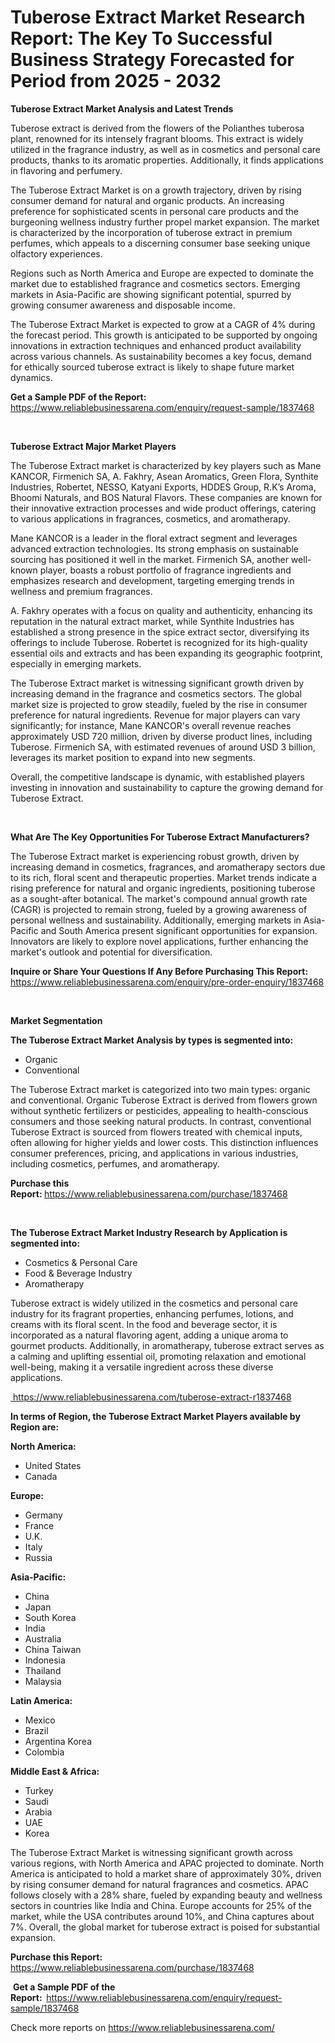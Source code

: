 <p><h1>Tuberose Extract Market Research Report: The Key To Successful Business Strategy Forecasted for Period from 2025 - 2032</h1></p><p><strong>Tuberose Extract Market Analysis and Latest Trends</strong></p>
<p><p>Tuberose extract is derived from the flowers of the Polianthes tuberosa plant, renowned for its intensely fragrant blooms. This extract is widely utilized in the fragrance industry, as well as in cosmetics and personal care products, thanks to its aromatic properties. Additionally, it finds applications in flavoring and perfumery.</p><p>The Tuberose Extract Market is on a growth trajectory, driven by rising consumer demand for natural and organic products. An increasing preference for sophisticated scents in personal care products and the burgeoning wellness industry further propel market expansion. The market is characterized by the incorporation of tuberose extract in premium perfumes, which appeals to a discerning consumer base seeking unique olfactory experiences.</p><p>Regions such as North America and Europe are expected to dominate the market due to established fragrance and cosmetics sectors. Emerging markets in Asia-Pacific are showing significant potential, spurred by growing consumer awareness and disposable income.</p><p>The Tuberose Extract Market is expected to grow at a CAGR of 4% during the forecast period. This growth is anticipated to be supported by ongoing innovations in extraction techniques and enhanced product availability across various channels. As sustainability becomes a key focus, demand for ethically sourced tuberose extract is likely to shape future market dynamics.</p></p>
<p><strong>Get a Sample PDF of the Report:&nbsp;</strong> <a href="https://www.reliablebusinessarena.com/enquiry/request-sample/1837468?utm_campaign=3181&utm_medium=2&utm_source=Github&utm_content=ia&utm_term=02042025&utm_id=tuberose-extract">https://www.reliablebusinessarena.com/enquiry/request-sample/1837468</a></p>
<p>&nbsp;</p>
<p><strong>Tuberose Extract Major Market Players</strong></p>
<p><p>The Tuberose Extract market is characterized by key players such as Mane KANCOR, Firmenich SA, A. Fakhry, Asean Aromatics, Green Flora, Synthite Industries, Robertet, NESSO, Katyani Exports, HDDES Group, R.K’s Aroma, Bhoomi Naturals, and BOS Natural Flavors. These companies are known for their innovative extraction processes and wide product offerings, catering to various applications in fragrances, cosmetics, and aromatherapy.</p><p>Mane KANCOR is a leader in the floral extract segment and leverages advanced extraction technologies. Its strong emphasis on sustainable sourcing has positioned it well in the market. Firmenich SA, another well-known player, boasts a robust portfolio of fragrance ingredients and emphasizes research and development, targeting emerging trends in wellness and premium fragrances.</p><p>A. Fakhry operates with a focus on quality and authenticity, enhancing its reputation in the natural extract market, while Synthite Industries has established a strong presence in the spice extract sector, diversifying its offerings to include Tuberose. Robertet is recognized for its high-quality essential oils and extracts and has been expanding its geographic footprint, especially in emerging markets.</p><p>The Tuberose Extract market is witnessing significant growth driven by increasing demand in the fragrance and cosmetics sectors. The global market size is projected to grow steadily, fueled by the rise in consumer preference for natural ingredients. Revenue for major players can vary significantly; for instance, Mane KANCOR's overall revenue reaches approximately USD 720 million, driven by diverse product lines, including Tuberose. Firmenich SA, with estimated revenues of around USD 3 billion, leverages its market position to expand into new segments.</p><p>Overall, the competitive landscape is dynamic, with established players investing in innovation and sustainability to capture the growing demand for Tuberose Extract.</p></p>
<p>&nbsp;</p>
<p><strong>What Are The Key Opportunities For Tuberose Extract Manufacturers?</strong></p>
<p><p>The Tuberose Extract market is experiencing robust growth, driven by increasing demand in cosmetics, fragrances, and aromatherapy sectors due to its rich, floral scent and therapeutic properties. Market trends indicate a rising preference for natural and organic ingredients, positioning tuberose as a sought-after botanical. The market's compound annual growth rate (CAGR) is projected to remain strong, fueled by a growing awareness of personal wellness and sustainability. Additionally, emerging markets in Asia-Pacific and South America present significant opportunities for expansion. Innovators are likely to explore novel applications, further enhancing the market's outlook and potential for diversification.</p></p>
<p><strong>Inquire or Share Your Questions If Any Before Purchasing This Report:</strong> <a href="https://www.reliablebusinessarena.com/enquiry/pre-order-enquiry/1837468?utm_campaign=3181&utm_medium=2&utm_source=Github&utm_content=ia&utm_term=02042025&utm_id=tuberose-extract">https://www.reliablebusinessarena.com/enquiry/pre-order-enquiry/1837468</a></p>
<p>&nbsp;</p>
<p><strong>Market Segmentation</strong></p>
<p><strong>The Tuberose Extract Market Analysis by types is segmented into:</strong></p>
<p><ul><li>Organic</li><li>Conventional</li></ul></p>
<p><p>The Tuberose Extract market is categorized into two main types: organic and conventional. Organic Tuberose Extract is derived from flowers grown without synthetic fertilizers or pesticides, appealing to health-conscious consumers and those seeking natural products. In contrast, conventional Tuberose Extract is sourced from flowers treated with chemical inputs, often allowing for higher yields and lower costs. This distinction influences consumer preferences, pricing, and applications in various industries, including cosmetics, perfumes, and aromatherapy.</p></p>
<p><strong>Purchase this Report:&nbsp;</strong><a href="https://www.reliablebusinessarena.com/purchase/1837468?utm_campaign=3181&utm_medium=2&utm_source=Github&utm_content=ia&utm_term=02042025&utm_id=tuberose-extract">https://www.reliablebusinessarena.com/purchase/1837468</a></p>
<p>&nbsp;</p>
<p><strong>The Tuberose Extract Market Industry Research by Application is segmented into:</strong></p>
<p><ul><li>Cosmetics & Personal Care</li><li>Food & Beverage Industry</li><li>Aromatherapy</li></ul></p>
<p><p>Tuberose extract is widely utilized in the cosmetics and personal care industry for its fragrant properties, enhancing perfumes, lotions, and creams with its floral scent. In the food and beverage sector, it is incorporated as a natural flavoring agent, adding a unique aroma to gourmet products. Additionally, in aromatherapy, tuberose extract serves as a calming and uplifting essential oil, promoting relaxation and emotional well-being, making it a versatile ingredient across these diverse applications.</p></p>
<p><a href="https://www.reliablebusinessarena.com/tuberose-extract-r1837468?utm_campaign=3181&utm_medium=2&utm_source=Github&utm_content=ia&utm_term=02042025&utm_id=tuberose-extract">&nbsp;https://www.reliablebusinessarena.com/tuberose-extract-r1837468</a></p>
<p><strong>In terms of Region, the Tuberose Extract Market Players available by Region are:</strong></p>
<p>
    <p> <strong> North America: </strong>
        <ul>
            <li>United States</li>
            <li>Canada</li>
        </ul>
        </p> 
    <p> <strong> Europe: </strong>
        <ul>
            <li>Germany</li>
            <li>France</li>
            <li>U.K.</li>
            <li>Italy</li>
            <li>Russia</li>
        </ul>
        </p> 
    <p> <strong> Asia-Pacific: </strong>
        <ul>
            <li>China</li>
            <li>Japan</li>
            <li>South Korea</li>
            <li>India</li>
            <li>Australia</li>
            <li>China Taiwan</li>
            <li>Indonesia</li>
            <li>Thailand</li>
            <li>Malaysia</li>
        </ul>
        </p> 
    <p> <strong> Latin America: </strong>
        <ul>
            <li>Mexico</li>
            <li>Brazil</li>
            <li>Argentina Korea</li>
            <li>Colombia</li>
        </ul>
        </p> 
    <p> <strong> Middle East & Africa: </strong>
        <ul>
            <li>Turkey</li>
            <li>Saudi</li>
            <li>Arabia</li>
            <li>UAE</li>
            <li>Korea</li>
        </ul>
    </p>
    </p>
<p><p>The Tuberose Extract Market is witnessing significant growth across various regions, with North America and APAC projected to dominate. North America is anticipated to hold a market share of approximately 30%, driven by rising consumer demand for natural fragrances and cosmetics. APAC follows closely with a 28% share, fueled by expanding beauty and wellness sectors in countries like India and China. Europe accounts for 25% of the market, while the USA contributes around 10%, and China captures about 7%. Overall, the global market for tuberose extract is poised for substantial expansion.</p></p>
<p><strong>Purchase this Report: </strong><a href="https://www.reliablebusinessarena.com/purchase/1837468?utm_campaign=3181&utm_medium=2&utm_source=Github&utm_content=ia&utm_term=02042025&utm_id=tuberose-extract">https://www.reliablebusinessarena.com/purchase/1837468</a></p>
<p>&nbsp;<strong>Get a Sample PDF of the Report:&nbsp;&nbsp;</strong><a href="https://www.reliablebusinessarena.com/enquiry/request-sample/1837468?utm_campaign=3181&utm_medium=2&utm_source=Github&utm_content=ia&utm_term=02042025&utm_id=tuberose-extract">https://www.reliablebusinessarena.com/enquiry/request-sample/1837468</a></p>
<p><strong></strong></p>
<p>Check more reports on <a href="https://www.reliablebusinessarena.com/?utm_campaign=3181&utm_medium=2&utm_source=Github&utm_content=ia&utm_term=02042025&utm_id=tuberose-extract">https://www.reliablebusinessarena.com/</a></p>
